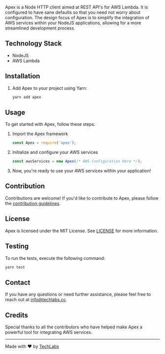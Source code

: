 Apex is a Node HTTP client aimed at REST API's for AWS Lambda. It is configured to have sane defaults so that you need not worry about configuration. The design focus of Apex is to simplify the integration of AWS services within your NodeJS applications, allowing for a more streamlined development process.

## Technology Stack

- NodeJS
- AWS Lambda

## Installation

1. Add Apex to your project using Yarn:
   ```bash
   yarn add apex
   ```

## Usage

To get started with Apex, follow these steps:

1. Import the Apex framework
   ```javascript
   const Apex = require('apex');
   ```

2. Initialize and configure your AWS services
   ```javascript
   const awsServices = new Apex(/* AWS Configuration Here */);
   ```

3. Now, you're ready to use your AWS services within your application!

## Contribution

Contributions are welcome! If you'd like to contribute to Apex, please follow the [contribution guidelines](CONTRIBUTING.md).

## License

Apex is licensed under the MIT License. See [LICENSE](LICENSE.md) for more information.

## Testing

To run the tests, execute the following command:

```bash
yarn test
```

## Contact

If you have any questions or need further assistance, please feel free to reach out at [info@techlabs.cc](mailto:info@techlabs.cc).

## Credits

Special thanks to all the contributors who have helped make Apex a powerful tool for integrating AWS services.

---

Made with :heart: by [TechLabs](https://techlabs.cc)
